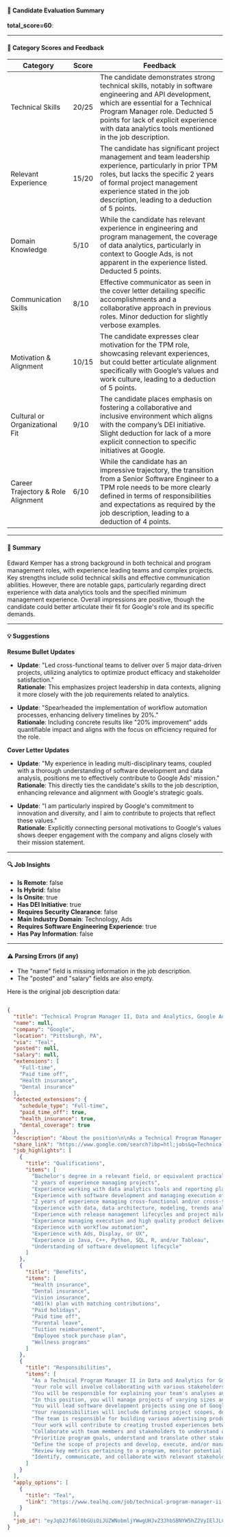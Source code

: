 #### 📄 Candidate Evaluation Summary
**total_score=60**:  

---

#### 🎯 Category Scores and Feedback

| Category                        | Score  | Feedback                                                                                                                                                                  |
|----------------------------------|--------|--------------------------------------------------------------------------------------------------------------------------------------------------------------------------|
| Technical Skills                 | 20/25  | The candidate demonstrates strong technical skills, notably in software engineering and API development, which are essential for a Technical Program Manager role. Deducted 5 points for lack of explicit experience with data analytics tools mentioned in the job description.               |
| Relevant Experience              | 15/20  | The candidate has significant project management and team leadership experience, particularly in prior TPM roles, but lacks the specific 2 years of formal project management experience stated in the job description, leading to a deduction of 5 points.                                         |
| Domain Knowledge                 | 5/10   | While the candidate has relevant experience in engineering and program management, the coverage of data analytics, particularly in context to Google Ads, is not apparent in the experience listed. Deducted 5 points.                          |
| Communication Skills             | 8/10   | Effective communicator as seen in the cover letter detailing specific accomplishments and a collaborative approach in previous roles. Minor deduction for slightly verbose examples.                                                                |
| Motivation & Alignment           | 10/15  | The candidate expresses clear motivation for the TPM role, showcasing relevant experiences, but could better articulate alignment specifically with Google’s values and work culture, leading to a deduction of 5 points.                  |
| Cultural or Organizational Fit   | 9/10   | The candidate places emphasis on fostering a collaborative and inclusive environment which aligns with the company’s DEI initiative. Slight deduction for lack of a more explicit connection to specific initiatives at Google.        |
| Career Trajectory & Role Alignment | 6/10   | While the candidate has an impressive trajectory, the transition from a Senior Software Engineer to a TPM role needs to be more clearly defined in terms of responsibilities and expectations as required by the job description, leading to a deduction of 4 points.  |

---

#### 🧾 Summary

Edward Kemper has a strong background in both technical and program management roles, with experience leading teams and complex projects. Key strengths include solid technical skills and effective communication abilities. However, there are notable gaps, particularly regarding direct experience with data analytics tools and the specified minimum management experience. Overall impressions are positive, though the candidate could better articulate their fit for Google's role and its specific demands.

---

#### 💡 Suggestions

**Resume Bullet Updates**  
- **Update**: "Led cross-functional teams to deliver over 5 major data-driven projects, utilizing analytics to optimize product efficacy and stakeholder satisfaction."  
  **Rationale**: This emphasizes project leadership in data contexts, aligning it more closely with the job requirements related to analytics.

- **Update**: "Spearheaded the implementation of workflow automation processes, enhancing delivery timelines by 20%."  
  **Rationale**: Including concrete results like "20% improvement" adds quantifiable impact and aligns with the focus on efficiency required for the role.

**Cover Letter Updates**  
- **Update**: "My experience in leading multi-disciplinary teams, coupled with a thorough understanding of software development and data analysis, positions me to effectively contribute to Google Ads' mission."  
  **Rationale**: This directly ties the candidate's skills to the job description, enhancing relevance and alignment with Google's strategic goals.

- **Update**: "I am particularly inspired by Google's commitment to innovation and diversity, and I aim to contribute to projects that reflect these values."  
  **Rationale**: Explicitly connecting personal motivations to Google's values shows deeper engagement with the company and aligns closely with their mission statement.

---

#### 🔍 Job Insights

- **Is Remote**: false  
- **Is Hybrid**: false  
- **Is Onsite**: true  
- **Has DEI Initiative**: true  
- **Requires Security Clearance**: false  
- **Main Industry Domain**: Technology, Ads  
- **Requires Software Engineering Experience**: true  
- **Has Pay Information**: false  

---

#### ⚠️ Parsing Errors (if any)

- The "name" field is missing information in the job description.
- The "posted" and "salary" fields are also empty.

Here is the original job description data:

```json

{
  "title": "Technical Program Manager II, Data and Analytics, Google Ads",
  "name": null,
  "company": "Google",
  "location": "Pittsburgh, PA",
  "via": "Teal",
  "posted": null,
  "salary": null,
  "extensions": [
    "Full-time",
    "Paid time off",
    "Health insurance",
    "Dental insurance"
  ],
  "detected_extensions": {
    "schedule_type": "Full-time",
    "paid_time_off": true,
    "health_insurance": true,
    "dental_coverage": true
  },
  "description": "About the position\n\nAs a Technical Program Manager II in Data and Analytics for Google Ads, you will leverage your technical expertise to lead complex, multi-disciplinary projects from inception to completion. Your role will involve collaborating with various stakeholders to plan project requirements, identify potential risks, manage project schedules, and communicate effectively with cross-functional partners across the organization. You will be responsible for explaining your team's analyses and recommendations to executives while also discussing technical trade-offs in product development with software developers. In this position, you will manage projects of varying sizes and scopes, focusing on identifying future opportunities, improving processes, and driving the technical direction of your programs. You will lead software development projects using one of Google's core programming languages and influence teams involved in designing, developing, testing, deploying, maintaining, and enhancing software. Your responsibilities will include defining project scopes, developing and executing project plans, and reviewing key metrics to monitor program performance. Google Ads is dedicated to powering the open internet with cutting-edge technology that connects and creates value for users, publishers, advertisers, and Google itself. The team is responsible for building various advertising products, including search, display, shopping, travel, and video advertising, as well as analytics. Your work will contribute to creating trusted experiences between users and businesses through effective advertising tools that deliver measurable results. Google is committed to building a diverse, equitable, and inclusive workplace, aiming to cultivate a sense of belonging for all employees. As part of this commitment, you will play a crucial role in ensuring that the projects you manage align with these values and contribute to a Google that reflects the diversity of the world around us.\n\nResponsibilities\n\u2022 Collaborate with team members and stakeholders to understand or identify defined work problems and program goals, obtain prioritized deliverables, and discuss program impact.\n,\n\u2022 Prioritize program goals, understand and translate other stakeholders' needs into program goals and prioritized deliverables with minimal assistance, and contribute to decisions on prioritizing goals and deliverables.\n,\n\u2022 Define the scope of projects and develop, execute, and/or manage project plans for supported program(s).\n,\n\u2022 Review key metrics pertaining to a program, monitor potential metric deviations, and define corrective actions for critical deviations.\n,\n\u2022 Identify, communicate, and collaborate with relevant stakeholders within one or more teams to drive impact and work toward mutual goals.\n\nRequirements\n\u2022 Bachelor's degree in a relevant field, or equivalent practical experience.\n,\n\u2022 2 years of experience managing projects.\n,\n\u2022 Experience working with data analytics tools and reporting platforms.\n,\n\u2022 Experience with software development and managing execution of programs.\n\nNice-to-haves\n\u2022 2 years of experience managing cross-functional and/or cross-team projects.\n,\n\u2022 Experience with data, data architecture, modeling, trends analysis, statistics and program evaluations.\n,\n\u2022 Experience with release management lifecycles and project milestones.\n,\n\u2022 Experience managing execution and high quality product delivery. Experience with workflow automation.\n,\n\u2022 Experience with Ads, Display, or UX. Experience in Java, C++, Python, SQL, R, and/or Tableau.\n,\n\u2022 Understanding of software development lifecycle.\n\nBenefits\n\u2022 Health insurance\n,\n\u2022 Dental insurance\n,\n\u2022 Vision insurance\n,\n\u2022 401(k) plan with matching contributions\n,\n\u2022 Paid holidays\n,\n\u2022 Paid time off\n,\n\u2022 Parental leave\n,\n\u2022 Tuition reimbursement\n,\n\u2022 Employee stock purchase plan\n,\n\u2022 Wellness programs",
  "share_link": "https://www.google.com/search?ibp=htl;jobs&q=Technical+Program+Manager&htidocid=JlkvYZoybwvdCFpqAAAAAA%3D%3D&hl=en-US&shndl=37&shmd=H4sIAAAAAAAA_y2MsQrCMBBAcfULxOlmqY0ILjoVBKkgFHQv1zQkkfSu5E6o_-RHqtDlLY_3lp_F8v5wNlC0mKDJ7DMOcENC7zLUdQFnVASkHirC9NZopYALs08Oql5gC1fuQBxmG4BpVutTUB3laIxIKr0o_sLS8mCYXMeTeXInf7QSMLsxobp2f9hN5Uh-s5r_kaCJqtK9sg8FNNUX91WPRK8AAAA&shmds=v1_AQbUm96gcZbMbIAKcMmjWcUVMopk7N16QQ1ZPE2SZmnPTs0WXw&source=sh/x/job/li/m1/1#fpstate=tldetail&htivrt=jobs&htiq=Technical+Program+Manager&htidocid=JlkvYZoybwvdCFpqAAAAAA%3D%3D",
  "job_highlights": [
    {
      "title": "Qualifications",
      "items": [
        "Bachelor's degree in a relevant field, or equivalent practical experience",
        "2 years of experience managing projects",
        "Experience working with data analytics tools and reporting platforms",
        "Experience with software development and managing execution of programs",
        "2 years of experience managing cross-functional and/or cross-team projects",
        "Experience with data, data architecture, modeling, trends analysis, statistics and program evaluations",
        "Experience with release management lifecycles and project milestones",
        "Experience managing execution and high quality product delivery",
        "Experience with workflow automation",
        "Experience with Ads, Display, or UX",
        "Experience in Java, C++, Python, SQL, R, and/or Tableau",
        "Understanding of software development lifecycle"
      ]
    },
    {
      "title": "Benefits",
      "items": [
        "Health insurance",
        "Dental insurance",
        "Vision insurance",
        "401(k) plan with matching contributions",
        "Paid holidays",
        "Paid time off",
        "Parental leave",
        "Tuition reimbursement",
        "Employee stock purchase plan",
        "Wellness programs"
      ]
    },
    {
      "title": "Responsibilities",
      "items": [
        "As a Technical Program Manager II in Data and Analytics for Google Ads, you will leverage your technical expertise to lead complex, multi-disciplinary projects from inception to completion",
        "Your role will involve collaborating with various stakeholders to plan project requirements, identify potential risks, manage project schedules, and communicate effectively with cross-functional partners across the organization",
        "You will be responsible for explaining your team's analyses and recommendations to executives while also discussing technical trade-offs in product development with software developers",
        "In this position, you will manage projects of varying sizes and scopes, focusing on identifying future opportunities, improving processes, and driving the technical direction of your programs",
        "You will lead software development projects using one of Google's core programming languages and influence teams involved in designing, developing, testing, deploying, maintaining, and enhancing software",
        "Your responsibilities will include defining project scopes, developing and executing project plans, and reviewing key metrics to monitor program performance",
        "The team is responsible for building various advertising products, including search, display, shopping, travel, and video advertising, as well as analytics",
        "Your work will contribute to creating trusted experiences between users and businesses through effective advertising tools that deliver measurable results",
        "Collaborate with team members and stakeholders to understand or identify defined work problems and program goals, obtain prioritized deliverables, and discuss program impact",
        "Prioritize program goals, understand and translate other stakeholders' needs into program goals and prioritized deliverables with minimal assistance, and contribute to decisions on prioritizing goals and deliverables",
        "Define the scope of projects and develop, execute, and/or manage project plans for supported program(s)",
        "Review key metrics pertaining to a program, monitor potential metric deviations, and define corrective actions for critical deviations",
        "Identify, communicate, and collaborate with relevant stakeholders within one or more teams to drive impact and work toward mutual goals"
      ]
    }
  ],
  "apply_options": [
    {
      "title": "Teal",
      "link": "https://www.tealhq.com/job/technical-program-manager-ii-data-and-analytics-google-ads_30c1fb1b-0323-4d13-a39a-3257474ab476?utm_campaign=google_jobs_apply&utm_source=google_jobs_apply&utm_medium=organic"
    }
  ],
  "job_id": "eyJqb2JfdGl0bGUiOiJUZWNobmljYWwgUHJvZ3JhbSBNYW5hZ2VyIElJLCBEYXRhIGFuZCBBbmFseXRpY3MsIEdvb2dsZSBBZHMiLCJjb21wYW55X25hbWUiOiJHb29nbGUiLCJhZGRyZXNzX2NpdHkiOiJQaXR0c2J1cmdoLCBQQSIsImh0aWRvY2lkIjoiSmxrdllab3lid3ZkQ0ZwcUFBQUFBQT09IiwidXVsZSI6IncrQ0FJUUlDSU5WVzVwZEdWa0lGTjBZWFJsY3cifQ=="
}